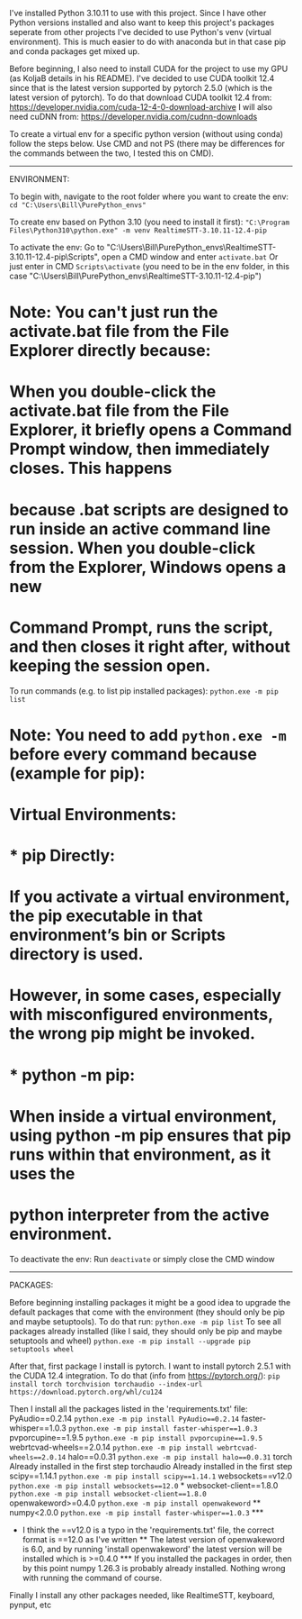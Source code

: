 I've installed Python 3.10.11 to use with this project. Since I have other Python versions installed and also want to keep this project's packages
seperate from other projects I've decided to use Python's venv (virtual environment). This is much easier to do with anaconda but in that case
pip and conda packages get mixed up.

Before beginning, I also need to install CUDA for the project to use my GPU (as KoljaB details in his README).
I've decided to use CUDA toolkit 12.4 since that is the latest version supported by pytorch 2.5.0 (which is the latest version of pytorch).
To do that download CUDA toolkit 12.4 from: https://developer.nvidia.com/cuda-12-4-0-download-archive
I will also need cuDNN from:                https://developer.nvidia.com/cudnn-downloads

To create a virtual env for a specific python version (without using conda) follow the steps below.
Use CMD and not PS (there may be differences for the commands between the two, I tested this on CMD).


----
ENVIRONMENT:

To begin with, navigate to the root folder where you want to create the env:
`cd "C:\Users\Bill\PurePython_envs"`

To create env based on Python 3.10 (you need to install it first):
`"C:\Program Files\Python310\python.exe" -m venv RealtimeSTT-3.10.11-12.4-pip`

To activate the env:
Go to "C:\Users\Bill\PurePython_envs\RealtimeSTT-3.10.11-12.4-pip\Scripts", open a CMD window and enter `activate.bat`
Or just enter in CMD `Scripts\activate` (you need to be in the env folder, in this case "C:\Users\Bill\PurePython_envs\RealtimeSTT-3.10.11-12.4-pip")
# Note: You can't just run the activate.bat file from the File Explorer directly because:
# When you double-click the activate.bat file from the File Explorer, it briefly opens a Command Prompt window, then immediately closes. This happens
# because .bat scripts are designed to run inside an active command line session. When you double-click from the Explorer, Windows opens a new
# Command Prompt, runs the script, and then closes it right after, without keeping the session open.

To run commands (e.g. to list pip installed packages):
`python.exe -m pip list`
# Note: You need to add `python.exe -m` before every command because (example for pip):
#	Virtual Environments:
#	* pip Directly:
#	    If you activate a virtual environment, the pip executable in that environment’s bin or Scripts directory is used.
#	    However, in some cases, especially with misconfigured environments, the wrong pip might be invoked.
#	
#	* python -m pip:
#	    When inside a virtual environment, using python -m pip ensures that pip runs within that environment, as it uses the
#       python interpreter from the active environment.

To deactivate the env:
Run `deactivate` or simply close the CMD window


----
PACKAGES:

Before beginning installing packages it might be a good idea to upgrade the default packages that come with the
environment (they should only be pip and maybe setuptools).
To do that run:
`python.exe -m pip list`                    To see all packages already installed (like I said, they should only be pip and maybe setuptools and wheel)
`python.exe -m pip install --upgrade pip setuptools wheel`

After that, first package I install is pytorch. I want to install pytorch 2.5.1 with the CUDA 12.4 integration. To do that (info from https://pytorch.org/):
`pip install torch torchvision torchaudio --index-url https://download.pytorch.org/whl/cu124`

Then I install all the packages listed in the 'requirements.txt' file:
PyAudio==0.2.14                 `python.exe -m pip install PyAudio==0.2.14`
faster-whisper==1.0.3           `python.exe -m pip install faster-whisper==1.0.3`
pvporcupine==1.9.5              `python.exe -m pip install pvporcupine==1.9.5`
webrtcvad-wheels==2.0.14        `python.exe -m pip install webrtcvad-wheels==2.0.14`
halo==0.0.31                    `python.exe -m pip install halo==0.0.31`
torch                           Already installed in the first step
torchaudio                      Already installed in the first step
scipy==1.14.1                   `python.exe -m pip install scipy==1.14.1`
websockets==v12.0               `python.exe -m pip install websockets==12.0` *
websocket-client==1.8.0         `python.exe -m pip install websocket-client==1.8.0`
openwakeword>=0.4.0             `python.exe -m pip install openwakeword` **
numpy<2.0.0                     `python.exe -m pip install faster-whisper==1.0.3` ***

* I think the ==v12.0 is a typo in the 'requirements.txt' file, the correct format is ==12.0 as I've written
** The latest version of openwakeword is 6.0, and by running 'install openwakeword' the latest version will be installed which is >=0.4.0
*** If you installed the packages in order, then by this point numpy 1.26.3 is probably already installed. Nothing wrong with running the command of course.


Finally I install any other packages needed, like RealtimeSTT, keyboard, pynput, etc